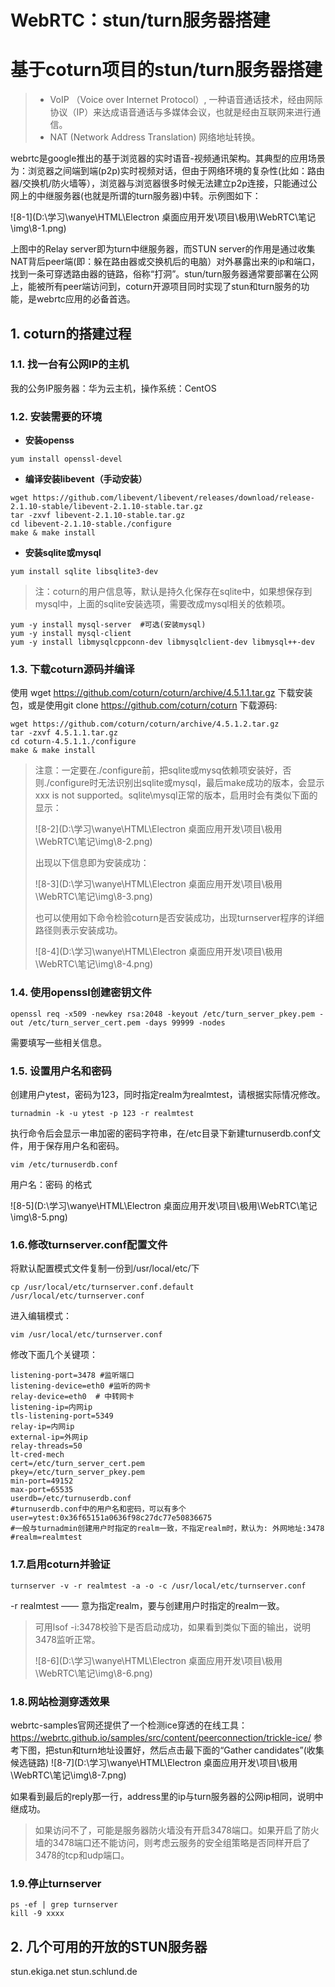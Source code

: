# WebRTC：stun/turn服务器搭建

# 基于coturn项目的stun/turn服务器搭建

> - VoIP （Voice over Internet Protocol）, 一种语音通话技术，经由网际协议（IP）来达成语音通话与多媒体会议，也就是经由互联网来进行通信。
> - NAT (Network Address Translation) 网络地址转换。

webrtc是google推出的基于浏览器的实时语音-视频通讯架构。其典型的应用场景为：浏览器之间端到端(p2p)实时视频对话，但由于网络环境的复杂性(比如：路由器/交换机/防火墙等），浏览器与浏览器很多时候无法建立p2p连接，只能通过公网上的中继服务器(也就是所谓的turn服务器)中转。示例图如下：

![8-1](D:\学习\wanye\HTML\Electron 桌面应用开发\项目\极用\WebRTC\笔记\img\8-1.png)

上图中的Relay server即为turn中继服务器，而STUN server的作用是通过收集NAT背后peer端(即：躲在路由器或交换机后的电脑）对外暴露出来的ip和端口，找到一条可穿透路由器的链路，俗称“打洞”。stun/turn服务器通常要部署在公网上，能被所有peer端访问到，coturn开源项目同时实现了stun和turn服务的功能，是webrtc应用的必备首选。


## 1. coturn的搭建过程

### 1.1. 找一台有公网IP的主机

 我的公务IP服务器：华为云主机，操作系统：CentOS 

### 1.2. 安装需要的环境

- **安装openss**

```
yum install openssl-devel 
```

- **编译安装libevent（手动安装）**

```
wget https://github.com/libevent/libevent/releases/download/release-2.1.10-stable/libevent-2.1.10-stable.tar.gz
tar -zxvf libevent-2.1.10-stable.tar.gz
cd libevent-2.1.10-stable./configure
make & make install

```

- **安装sqlite或mysql**

```
yum install sqlite libsqlite3-dev

```

>  注：coturn的用户信息等，默认是持久化保存在sqlite中，如果想保存到mysql中，上面的sqlite安装选项，需要改成mysql相关的依赖项。 

```
yum -y install mysql-server	 #可选(安装mysql)
yum -y install mysql-client
yum -y install libmysqlcppconn-dev libmysqlclient-dev libmysql++-dev 

```

### 1.3. 下载coturn源码并编译

 使用 wget https://github.com/coturn/coturn/archive/4.5.1.1.tar.gz 下载安装包，或是使用git clone https://github.com/coturn/coturn 下载源码: 

```shell
wget https://github.com/coturn/coturn/archive/4.5.1.2.tar.gz
tar -zxvf 4.5.1.1.tar.gz
cd coturn-4.5.1.1./configure
make & make install

```

>  注意：一定要在./configure前，把sqlite或mysq依赖项安装好，否则./configure时无法识别出sqlite或mysql，最后make成功的版本，会显示xxx is not supported。sqlite\mysql正常的版本，启用时会有类似下面的显示： 
>
> ![8-2](D:\学习\wanye\HTML\Electron 桌面应用开发\项目\极用\WebRTC\笔记\img\8-2.png)
>
>  出现以下信息即为安装成功： 
>
> ![8-3](D:\学习\wanye\HTML\Electron 桌面应用开发\项目\极用\WebRTC\笔记\img\8-3.png)
>
>  也可以使用如下命令检验coturn是否安装成功，出现turnserver程序的详细路径则表示安装成功。 
>
> ![8-4](D:\学习\wanye\HTML\Electron 桌面应用开发\项目\极用\WebRTC\笔记\img\8-4.png)



### 1.4. 使用openssl创建密钥文件

```
openssl req -x509 -newkey rsa:2048 -keyout /etc/turn_server_pkey.pem -out /etc/turn_server_cert.pem -days 99999 -nodes

```

 需要填写一些相关信息。 

### 1.5. 设置用户名和密码

 创建用户ytest，密码为123，同时指定realm为realmtest，请根据实际情况修改。 

```
turnadmin -k -u ytest -p 123 -r realmtest

```

 执行命令后会显示一串加密的密码字符串，在/etc目录下新建turnuserdb.conf文件，用于保存用户名和密码。 

```
vim /etc/turnuserdb.conf

```

 用户名：密码 的格式 

![8-5](D:\学习\wanye\HTML\Electron 桌面应用开发\项目\极用\WebRTC\笔记\img\8-5.png)





### 1.6.修改turnserver.conf配置文件

 将默认配置模式文件复制一份到/usr/local/etc/下 

```
cp /usr/local/etc/turnserver.conf.default /usr/local/etc/turnserver.conf

```

 进入编辑模式： 

```
vim /usr/local/etc/turnserver.conf

```

 修改下面几个关键项： 

```
listening-port=3478 #监听端口
listening-device=eth0 #监听的网卡
relay-device=eth0  # 中转网卡
listening-ip=内网ip 
tls-listening-port=5349 
relay-ip=内网ip
external-ip=外网ip 
relay-threads=50 
lt-cred-mech 
cert=/etc/turn_server_cert.pem 
pkey=/etc/turn_server_pkey.pem 
min-port=49152 
max-port=65535
userdb=/etc/turnuserdb.conf
#turnuserdb.conf中的用户名和密码，可以有多个
user=ytest:0x36f65151a0636f98c27dc77e50836675  
#一般与turnadmin创建用户时指定的realm一致，不指定realm时，默认为: 外网地址:3478
#realm=realmtest 

```

### 1.7.启用coturn并验证

```
turnserver -v -r realmtest -a -o -c /usr/local/etc/turnserver.conf

```

 -r realmtest —— 意为指定realm，要与创建用户时指定的realm一致。 

>  可用lsof -i:3478校验下是否启动成功，如果看到类似下面的输出，说明3478监听正常。 
>
> ![8-6](D:\学习\wanye\HTML\Electron 桌面应用开发\项目\极用\WebRTC\笔记\img\8-6.png)





### 1.8.网站检测穿透效果

webrtc-samples官网还提供了一个检测ice穿透的在线工具：https://webrtc.github.io/samples/src/content/peerconnection/trickle-ice/
参考下图，把stun和turn地址设置好，然后点击最下面的“Gather candidates”(收集候选链路)
![8-7](D:\学习\wanye\HTML\Electron 桌面应用开发\项目\极用\WebRTC\笔记\img\8-7.png)

 如果看到最后的reply那一行，address里的ip与turn服务器的公网ip相同，说明中继成功。 

>  如果访问不了，可能是服务器防火墙没有开启3478端口。如果开启了防火墙的3478端口还不能访问，则考虑云服务的安全组策略是否同样开启了3478的tcp和udp端口。 



### 1.9.停止turnserver

```
ps -ef | grep turnserver
kill -9 xxxx

```

## 2. 几个可用的开放的STUN服务器

 stun.ekiga.net
stun.schlund.de 